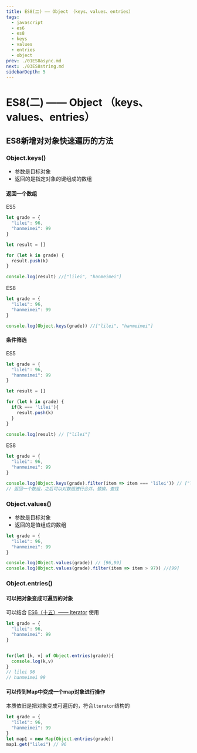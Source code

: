 ```yaml
---
title: ES8(二) —— Object （keys、values、entries）
tags: 
  - javascript
  - es6
  - es8
  - keys
  - values
  - entries
  - object
prev: ./01ES8async.md
next: ./03ES8string.md
sidebarDepth: 5
---
```

# ES8(二) —— Object （keys、values、entries）

## ES8新增对对象快速遍历的方法
### Object.keys()
- 参数是目标对象
- 返回的是指定对象的键组成的数组
#### 返回一个数组
ES5
```js
let grade = {
  "lilei": 96,
  "hanmeimei": 99
}

let result = []

for (let k in grade) {
  result.push(k)
}

console.log(result) //["lilei", "hanmeimei"]
```
ES8
```js
let grade = {
  "lilei": 96,
  "hanmeimei": 99
}

console.log(Object.keys(grade)) //["lilei", "hanmeimei"]
```

#### 条件筛选
ES5
```js
let grade = {
  "lilei": 96,
  "hanmeimei": 99
}

let result = []

for (let k in grade) {
  if(k === 'lilei'){
    result.push(k)
  }
}

console.log(result) // ["lilei"]
```
ES8
```js
let grade = {
  "lilei": 96,
  "hanmeimei": 99
}

console.log(Object.keys(grade).filter(item => item === 'lilei')) // ["lilei"]
// 返回一个数组，之后可以对数组进行合并、替换、查找
```

### Object.values()
- 参数是目标对象
- 返回的是值组成的数组
```js
let grade = {
  "lilei": 96,
  "hanmeimei": 99
}

console.log(Object.values(grade)) // [96,99]
console.log(Object.values(grade).filter(item => item > 97)) //[99]
```

### Object.entries()
#### 可以把对象变成可遍历的对象
可以结合 [ES6（十五）—— lterator](./ES6/15ES6(iterator).md) 使用
```js
let grade = {
  "lilei": 96,
  "hanmeimei": 99
}


for(let [k, v] of Object.entries(grade)){
  console.log(k,v)
}
// lilei 96
// hanmeimei 99
```

#### 可以传到Map中变成一个map对象进行操作
本质依旧是把对象变成可遍历的，符合`lterator`结构的
```js
let grade = {
  "lilei": 96,
  "hanmeimei": 99
}
let map1 = new Map(Object.entries(grade))
map1.get("lilei") // 96
```

